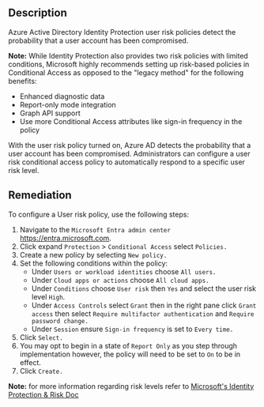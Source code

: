 ## Description

Azure Active Directory Identity Protection user risk policies detect the probability that a user account has been compromised.

**Note:** While Identity Protection also provides two risk policies with limited conditions, Microsoft highly recommends setting up risk-based policies in Conditional Access as opposed to the "legacy method" for the following benefits:

  - Enhanced diagnostic data
  - Report-only mode integration
  - Graph API support
  - Use more Conditional Access attributes like sign-in frequency in the policy

With the user risk policy turned on, Azure AD detects the probability that a user account has been compromised. Administrators can configure a user risk conditional access policy to automatically respond to a specific user risk level.

## Remediation

To configure a User risk policy, use the following steps:

1. Navigate to the `Microsoft Entra admin center` https://entra.microsoft.com.
2. Click expand `Protection` > `Conditional Access` select `Policies.`
3. Create a new policy by selecting `New policy.`
4. Set the following conditions within the policy:
    - Under `Users or workload identities` choose `All users.`
    - Under `Cloud apps or actions` choose `All cloud apps.`
    - Under `Conditions` choose `User risk` then `Yes` and select the user risk level `High`.
    - Under `Access Controls` select `Grant` then in the right pane click `Grant access` then select  `Require multifactor authentication` and `Require password change.`
    - Under `Session` ensure `Sign-in frequency` is set to `Every time.`
5. Click `Select.`
6. You may opt to begin in a state of `Report Only` as you step through implementation however, the policy will need to be set to `On` to be in effect.
7. Click `Create.`

**Note:** for more information regarding risk levels refer to [Microsoft's Identity Protection & Risk Doc](https://learn.microsoft.com/en-us/entra/id-protection/concept-identity-protection-risks)